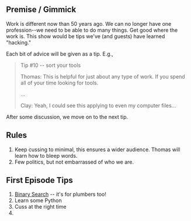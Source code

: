 ## Premise / Gimmick
Work is different now than 50 years ago.  We can no longer have one profession--we need to be able to do many things.  Get good where the work is.  This show would be tips we've (and guests) have learned "hacking."

Each bit of advice will be given as a tip. E.g.,

> Tip #10 -- sort your tools
> 
> Thomas: This is helpful for just about any type of work.  If you spend all of your time looking for tools.
> 
> ...
> 
> Clay: Yeah, I could see this applying to even my computer files...

After some discussion, we move on to the next tip.

## Rules
1. Keep cussing to minimal, this ensures a wider audience.  Thomas will learn how to bleep words.
2. Few politics, but not embarrassed of who we are.


## First Episode Tips

1. [Binary Search](https://en.wikipedia.org/wiki/Binary_search_algorithm) -- it's for plumbers too!
2. Learn some Python
3. Cuss at the right time
4. 


